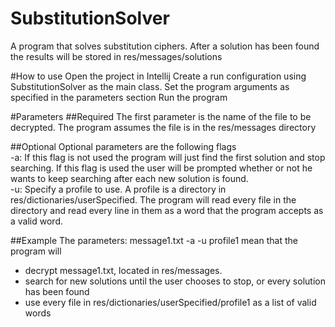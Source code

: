 # SubstitutionSolver
A program that solves substitution ciphers. After a solution has been found the results will be stored in res/messages/solutions

#How to use
Open the project in Intellij
Create a run configuration using SubstitutionSolver as the main class.
Set the program arguments as specified in the parameters section
Run the program

#Parameters
##Required
The first parameter is the name of the file to be decrypted. The program assumes the file is in the res/messages directory

##Optional
Optional parameters are the following flags
<br />
-a: If this flag is not used the program will just find the first solution and stop searching. If this flag is used the user will be prompted whether or not he wants to keep searching after each new solution is found.
<br />
-u: Specify a profile to use. A profile is a directory in res/dictionaries/userSpecified. The program will read every file in the directory and read every line in them as a word that the program accepts as a valid word.

##Example
The parameters:
message1.txt -a -u profile1
mean that the program will
* decrypt message1.txt, located in res/messages.
* search for new solutions until the user chooses to stop, or every solution has been found
* use every file in res/dictionaries/userSpecified/profile1 as a list of valid words
